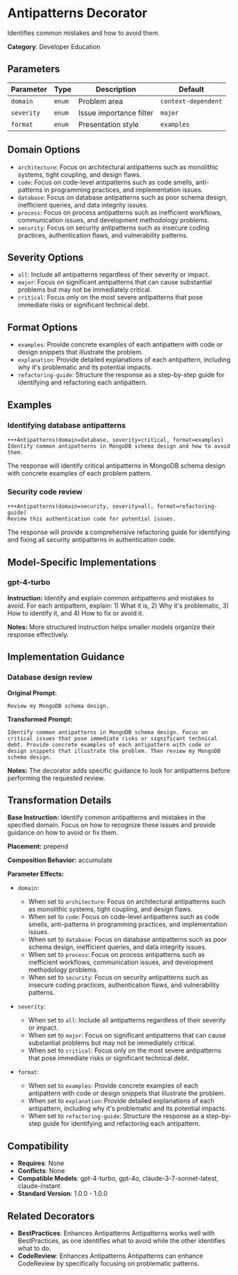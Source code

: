 # Antipatterns Decorator

Identifies common mistakes and how to avoid them.

**Category**: Developer Education

## Parameters

| Parameter | Type | Description | Default |
|-----------|------|-------------|--------|
| `domain` | `enum` | Problem area | `context-dependent` |
| `severity` | `enum` | Issue importance filter | `major` |
| `format` | `enum` | Presentation style | `examples` |

## Domain Options

- `architecture`: Focus on architectural antipatterns such as monolithic systems, tight coupling, and design flaws.
- `code`: Focus on code-level antipatterns such as code smells, anti-patterns in programming practices, and implementation issues.
- `database`: Focus on database antipatterns such as poor schema design, inefficient queries, and data integrity issues.
- `process`: Focus on process antipatterns such as inefficient workflows, communication issues, and development methodology problems.
- `security`: Focus on security antipatterns such as insecure coding practices, authentication flaws, and vulnerability patterns.

## Severity Options

- `all`: Include all antipatterns regardless of their severity or impact.
- `major`: Focus on significant antipatterns that can cause substantial problems but may not be immediately critical.
- `critical`: Focus only on the most severe antipatterns that pose immediate risks or significant technical debt.

## Format Options

- `examples`: Provide concrete examples of each antipattern with code or design snippets that illustrate the problem.
- `explanation`: Provide detailed explanations of each antipattern, including why it's problematic and its potential impacts.
- `refactoring-guide`: Structure the response as a step-by-step guide for identifying and refactoring each antipattern.

## Examples

### Identifying database antipatterns

```
+++Antipatterns(domain=database, severity=critical, format=examples)
Identify common antipatterns in MongoDB schema design and how to avoid them.
```

The response will identify critical antipatterns in MongoDB schema design with concrete examples of each problem pattern.

### Security code review

```
+++Antipatterns(domain=security, severity=all, format=refactoring-guide)
Review this authentication code for potential issues.
```

The response will provide a comprehensive refactoring guide for identifying and fixing all security antipatterns in authentication code.

## Model-Specific Implementations

### gpt-4-turbo

**Instruction:** Identify and explain common antipatterns and mistakes to avoid. For each antipattern, explain: 1) What it is, 2) Why it's problematic, 3) How to identify it, and 4) How to fix or avoid it.

**Notes:** More structured instruction helps smaller models organize their response effectively.


## Implementation Guidance

### Database design review

**Original Prompt:**
```
Review my MongoDB schema design.
```

**Transformed Prompt:**
```
Identify common antipatterns in MongoDB schema design. Focus on critical issues that pose immediate risks or significant technical debt. Provide concrete examples of each antipattern with code or design snippets that illustrate the problem. Then review my MongoDB schema design.
```

**Notes:** The decorator adds specific guidance to look for antipatterns before performing the requested review.

## Transformation Details

**Base Instruction:** Identify common antipatterns and mistakes in the specified domain. Focus on how to recognize these issues and provide guidance on how to avoid or fix them.

**Placement:** prepend

**Composition Behavior:** accumulate

**Parameter Effects:**

- `domain`:
  - When set to `architecture`: Focus on architectural antipatterns such as monolithic systems, tight coupling, and design flaws.
  - When set to `code`: Focus on code-level antipatterns such as code smells, anti-patterns in programming practices, and implementation issues.
  - When set to `database`: Focus on database antipatterns such as poor schema design, inefficient queries, and data integrity issues.
  - When set to `process`: Focus on process antipatterns such as inefficient workflows, communication issues, and development methodology problems.
  - When set to `security`: Focus on security antipatterns such as insecure coding practices, authentication flaws, and vulnerability patterns.

- `severity`:
  - When set to `all`: Include all antipatterns regardless of their severity or impact.
  - When set to `major`: Focus on significant antipatterns that can cause substantial problems but may not be immediately critical.
  - When set to `critical`: Focus only on the most severe antipatterns that pose immediate risks or significant technical debt.

- `format`:
  - When set to `examples`: Provide concrete examples of each antipattern with code or design snippets that illustrate the problem.
  - When set to `explanation`: Provide detailed explanations of each antipattern, including why it's problematic and its potential impacts.
  - When set to `refactoring-guide`: Structure the response as a step-by-step guide for identifying and refactoring each antipattern.

## Compatibility

- **Requires**: None
- **Conflicts**: None
- **Compatible Models**: gpt-4-turbo, gpt-4o, claude-3-7-sonnet-latest, claude-instant
- **Standard Version**: 1.0.0 - 1.0.0

## Related Decorators

- **BestPractices**: Enhances Antipatterns Antipatterns works well with BestPractices, as one identifies what to avoid while the other identifies what to do.
- **CodeReview**: Enhances Antipatterns Antipatterns can enhance CodeReview by specifically focusing on problematic patterns.
